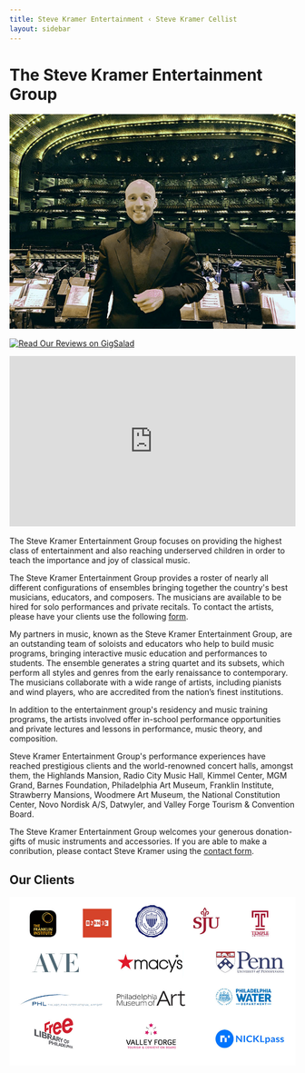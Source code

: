 ```yaml
---
title: Steve Kramer Entertainment ‹ Steve Kramer Cellist
layout: sidebar
---
```

# The Steve Kramer Entertainment Group

![Radio City Music Hall](/images/photos/radiocityedited.jpg)

<a href="https://www.gigsalad.com/steve_kramer_philadelphia"><img src="https://cress.gigsalad.com/images/svg/standalone/promokit-links/read-reviews/read-reviews--our.svg" alt="Read Our Reviews on GigSalad" height="100" width="300"></a>


<iframe width="100%" height="300" scrolling="no" frameborder="no" allow="autoplay" src="https://w.soundcloud.com/player/?url=https%3A//api.soundcloud.com/tracks/763572550&color=%23ffffff&auto_play=true&hide_related=false&show_comments=true&show_user=true&show_reposts=false&show_teaser=true&visual=true"></iframe>

The Steve Kramer Entertainment Group focuses on providing the highest class of entertainment and also reaching underserved children in order to teach the importance and joy of classical music.

The Steve Kramer Entertainment Group provides a roster of nearly all different configurations of ensembles bringing together the country's best musicians, educators, and composers. The musicians are available to be hired for solo performances and private recitals. To contact the artists, please have your clients use the following [form](http://stevekramercellist.com/contact.html).

My partners in music, known as the Steve Kramer Entertainment Group, are an outstanding team of soloists and educators who help to build music programs, bringing interactive music education and performances to students. The ensemble generates a string quartet and its subsets, which perform all styles and genres from the early renaissance to contemporary. The musicians collaborate with a wide range of artists, including pianists and wind players, who are accredited from the nation’s finest institutions.

In addition to the entertainment group's residency and music training programs, the artists involved offer in-school performance opportunities and private lectures and lessons in performance, music theory, and composition.

Steve Kramer Entertainment Group's performance experiences have reached prestigious clients and the world-renowned concert halls, amongst them, the Highlands Mansion, Radio City Music Hall, Kimmel Center, MGM Grand, Barnes Foundation, Philadelphia Art Museum, Franklin Institute, Strawberry Mansions, Woodmere Art Museum, the National Constitution Center, Novo Nordisk A/S, Datwyler, and Valley Forge Tourism & Convention Board. 

The Steve Kramer Entertainment Group welcomes your generous donation-gifts of music instruments and accessories. If you are able to make a conribution, please contact Steve Kramer using the [contact form](http://stevekramercellist.com/contact.html). 

## Our Clients

![Client Logos](/images/clientlogos2.jpg)



